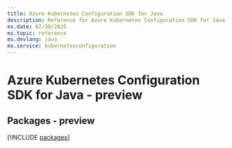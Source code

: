 ```yaml
---
title: Azure Kubernetes Configuration SDK for Java
description: Reference for Azure Kubernetes Configuration SDK for Java
ms.date: 07/30/2025
ms.topic: reference
ms.devlang: java
ms.service: kubernetesconfiguration
---
```

# Azure Kubernetes Configuration SDK for Java - preview
## Packages - preview
[!INCLUDE [packages](kubernetes-configuration-index.md)]